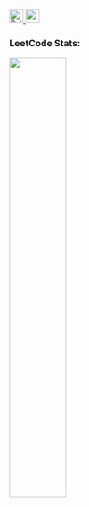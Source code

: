 <!--

## Hi there 👋
**ratmcu/ratmcu** is a ✨ _special_ ✨ repository because its `README.md` (this file) appears on your GitHub profile.

Here are some ideas to get you started:

- 🔭 I’m currently working on ...
- 🌱 I’m currently learning ...
- 👯 I’m looking to collaborate on ...
- 🤔 I’m looking for help with ...
- 💬 Ask me about ...
- 📫 How to reach me: ...
- 😄 Pronouns: ...
- ⚡ Fun fact: ...
### Hey there <img src="https://media.giphy.com/media/hvRJCLFzcasrR4ia7z/giphy.gif" width="25px"/>

-->

<div>
  <a href="https://www.linkedin.com/in/rajithadev/" target="_blank">
    <img
      height="25"
      alt="Rajitha's LinkedIn"
      src="https://img.shields.io/badge/LinkedIn-0077B5?style=for-the-badge&logo=linkedin&logoColor=white"
    >
  </a>
  <a href="https://leetcode.com/miraq/" target="_blank">
    <img
      height="25"
      src="https://cp-logo.vercel.app/leetcode/miraq?logo=true"
      alt="www's LeetCode"
    >
  </a>
</div>

<h3>LeetCode Stats:</h3>

<div>
  <img width="45%" src="https://leetcard.jacoblin.cool/miraq?theme=light&font=Chivo%20Mono" />
</div>

<!--
<h3>📈 My GitHub Stats:-</h3>
<div>
  <img width="47%" src="https://streak-stats.demolab.com?user=ratmcu&theme=onedark" />
  <img width="47%" src="https://github-readme-stats.vercel.app/api?username=ratmcu&show_icons=true&theme=onedark" />
</div>
<img width="40%" style="margin: 5px 30%;" src="https://github-readme-stats.vercel.app/api/top-langs/?username=ratmcu&layout=compact&theme=onedark" />
-->
